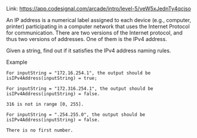 Link: https://app.codesignal.com/arcade/intro/level-5/veW5xJednTy4qcjso

An IP address is a numerical label assigned to each device (e.g., computer, printer) participating in a computer network that uses the Internet Protocol for communication. There are two versions of the Internet protocol, and thus two versions of addresses. One of them is the IPv4 address.

Given a string, find out if it satisfies the IPv4 address naming rules.

Example

    For inputString = "172.16.254.1", the output should be
    isIPv4Address(inputString) = true;

    For inputString = "172.316.254.1", the output should be
    isIPv4Address(inputString) = false.

    316 is not in range [0, 255].

    For inputString = ".254.255.0", the output should be
    isIPv4Address(inputString) = false.

    There is no first number.
